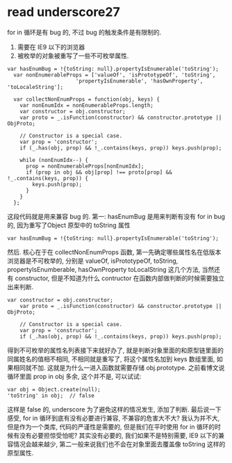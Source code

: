 # read underscore27

for in 循环是有 bug 的, 不过 bug 的触发条件是有限制的.
1. 需要在 IE9 以下的浏览器
2. 被枚举的对象被重写了一些不可枚举属性.

```
var hasEnumBug = !{toString: null}.propertyIsEnumerable('toString');
  var nonEnumerableProps = ['valueOf', 'isPrototypeOf', 'toString',
                      'propertyIsEnumerable', 'hasOwnProperty', 'toLocaleString'];

  var collectNonEnumProps = function(obj, keys) {
    var nonEnumIdx = nonEnumerableProps.length;
    var constructor = obj.constructor;
    var proto = _.isFunction(constructor) && constructor.prototype || ObjProto;

    // Constructor is a special case.
    var prop = 'constructor';
    if (_.has(obj, prop) && !_.contains(keys, prop)) keys.push(prop);

    while (nonEnumIdx--) {
      prop = nonEnumerableProps[nonEnumIdx];
      if (prop in obj && obj[prop] !== proto[prop] && !_.contains(keys, prop)) {
        keys.push(prop);
      }
    }
  };
```
这段代码就是用来兼容 bug 的.
第一: hasEnumBug 是用来判断有没有 for in bug 的, 因为重写了Object 原型中的 toString 属性
```
var hasEnumBug = !{toString: null}.propertyIsEnumerable('toString');
```
然后. 核心在于在 collectNonEnumProps 函数, 第一先确定哪些属性名在低版本浏览器是不可枚举的, 分别是 valueOf, isPrototypeOf, toString, propertyIsEnumberable, hasOwnProperty
toLocalString 这几个方法, 当然还有 constructor, 但是不知道为什么 contructor 在函数内部做判断的时候需要独立出来判断.
```
var constructor = obj.constructor;
    var proto = _.isFunction(constructor) && constructor.prototype || ObjProto;

    // Constructor is a special case.
    var prop = 'constructor';
    if (_.has(obj, prop) && !_.contains(keys, prop)) keys.push(prop);
```
得到不可枚举的属性名列表接下来就好办了, 就是判断对象里面的和原型链里面的同属姓名的值相不相同, 不相同就是重写了, 将这个属性名加到 keys 数组里面, 如果相同就不加.
这就是为什么一进入函数就需要存储 obj.prototype.
之前看博文说循环里面 prop in obj 多余, 这个并不是, 可以试试:
```
var obj = Object.create(null);
'toString' in obj;  // false
```
这样是 false 的, underscore 为了避免这样的情况发生, 添加了判断.
最后说一下感受, for in 循环到底有没有必要进行兼容, 不兼容的危害大不大? 我认为并不大, 但是作为一个类库, 代码的严谨性是需要的, 但是我们在平时使用 for in 循环的时候有没有必要担惊受怕呢?
其实没有必要的, 我们如果不是特别需要, IE9 以下的兼容情况会越来越少, 第二一般来说我们也不会在对象里面去覆盖像 toString 这样的原型属性.